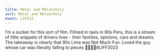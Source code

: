 ```yaml
---
title: Metal and Melancholy
sort: Metal and Melancholy
event: LIFF23
---
```

I’m a sucker for this sort of film. Filmed in taxis in 90s Peru, this is a stream of little snippets of drivers lives - their families, opinions, cars and dreams. The takeaway is clearly that 90s Lima was Not Much Fun. Loved the guy whose car was literally falling to pieces 🚕🚕🚕🚕#LIFF2023
